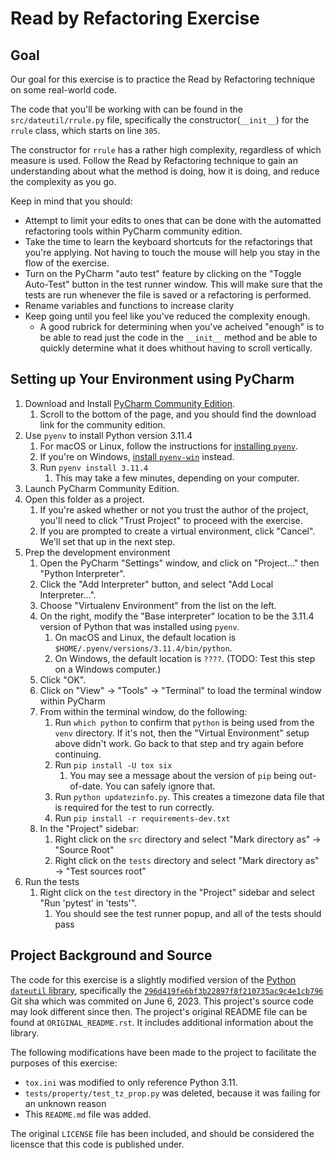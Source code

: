 # Read by Refactoring Exercise

## Goal

Our goal for this exercise is to practice the Read by Refactoring technique on some real-world code.

The code that you'll be working with can be found in the `src/dateutil/rrule.py` file, specifically the constructor(`__init__`) for the `rrule` class, which starts on line `305`.

The constructor for `rrule` has a rather high complexity, regardless of which measure is used. Follow the Read by Refactoring technique to gain an understanding about what the method is doing, how it is doing, and reduce the complexity as you go.

Keep in mind that you should:

* Attempt to limit your edits to ones that can be done with the automatted refactoring tools within PyCharm community edition.
* Take the time to learn the keyboard shortcuts for the refactorings that you're applying. Not having to touch the mouse will help you stay in the flow of the exercise.
* Turn on the PyCharm "auto test" feature by clicking on the "Toggle Auto-Test" button in the test runner window. This will make sure that the tests are run whenever the file is saved or a refactoring is performed.
* Rename variables and functions to increase clarity
* Keep going until you feel like you've reduced the complexity enough.
  * A good rubrick for determining when you've acheived "enough" is to be able to read just the code in the `__init__` method and be able to quickly determine what it does whithout having to scroll vertically.

## Setting up Your Environment using PyCharm

1. Download and Install [PyCharm Community Edition](https://www.jetbrains.com/pycharm/).
   1. Scroll to the bottom of the page, and you should find the download link for the community edition.
2. Use `pyenv` to install Python version 3.11.4
   1. For macOS or Linux, follow the instructions for [installing `pyenv`](https://github.com/pyenv/pyenv#installation).
   2. If you're on Windows, [install `pyenv-win`](https://github.com/pyenv-win/pyenv-win/blob/master/docs/installation.md) instead.
   3. Run `pyenv install 3.11.4`
      1. This may take a few minutes, depending on your computer.
3. Launch PyCharm Community Edition.
4. Open this folder as a project.
   1. If you're asked whether or not you trust the author of the project, you'll need to click "Trust Project" to proceed with the exercise.
   2. If you are prompted to create a virtual environment, click "Cancel". We'll set that up in the next step.
5. Prep the development environment
   1. Open the PyCharm "Settings" window, and click on "Project..." then "Python Interpreter".
   2. Click the "Add Interpreter" button, and select "Add Local Interpreter...".
   3. Choose "Virtualenv Environment" from the list on the left.
   4. On the right, modify the "Base interpreter" location to be the 3.11.4 version of Python that was installed using `pyenv`.
      1. On macOS and Linux, the default location is `$HOME/.pyenv/versions/3.11.4/bin/python`.
      2. On Windows, the default location is `????`. (TODO: Test this step on a Windows computer.)
   5. Click "OK".
   6. Click on "View" -> "Tools" -> "Terminal" to load the terminal window within PyCharm
   7. From within the terminal window, do the following:
      1. Run `which python` to confirm that `python` is being used from the `venv` directory. If it's not, then the "Virtual Environment" setup above didn't work. Go back to that step and try again before continuing.
      2. Run `pip install -U tox six`
          1. You may see a message about the version of `pip` being out-of-date. You can safely ignore that.
      3. Run `python updatezinfo.py`. This creates a timezone data file that is required for the test to run correctly.
      4. Run `pip install -r requirements-dev.txt`
   8. In the "Project" sidebar:
       1. Right click on the `src` directory and select "Mark directory as" -> "Source Root"
       2. Right click on the `tests` directory and select "Mark directory as" -> "Test sources root"
6. Run the tests
   1. Right click on the `test` directory in the "Project" sidebar and select "Run 'pytest' in 'tests'".
      1. You should see the test runner popup, and all of the tests should pass

## Project Background and Source

The code for this exercise is a slightly modified version of the [Python `dateutil` library](https://github.com/dateutil/dateutil), specifically the [`296d419fe6bf3b22897f8f210735ac9c4e1cb796`](https://github.com/dateutil/dateutil/tree/296d419fe6bf3b22897f8f210735ac9c4e1cb796) Git sha which was commited on June 6, 2023. This project's source code may look different since then. The project's original README file can be found at `ORIGINAL_README.rst`. It includes additional information about the library.

The following modifications have been made to the project to facilitate the purposes of this exercise:

* `tox.ini` was modified to only reference Python 3.11.
* `tests/property/test_tz_prop.py` was deleted, because it was failing for an unknown reason
* This `README.md` file was added.

The original `LICENSE` file has been included, and should be considered the licensce that this code is published under.
